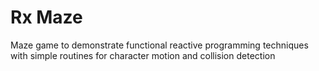 Rx Maze
=========

Maze game to demonstrate functional reactive programming techniques with simple routines for character motion and collision detection
